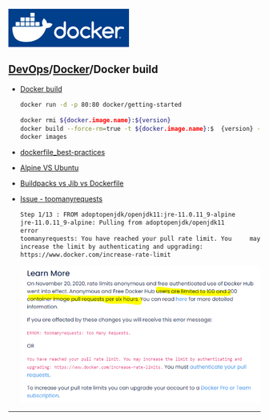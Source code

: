 ![jhipster CLI options](./resource/docker.png)
## [DevOps]/[Docker]/Docker build



- [Docker build]

    ```sh
    docker run -d -p 80:80 docker/getting-started
    ```

    ```sh
    docker rmi ${docker.image.name}:${version}
    docker build --force-rm=true -t ${docker.image.name}:$  {version} -f Dockerfile .
    docker images
    ```

- [dockerfile_best-practices]
- [Alpine VS Ubuntu]
- [Buildpacks vs Jib vs Dockerfile](https://cloud.google.com/blog/topics/developers-practitioners/comparing-containerization-methods-buildpacks-jib-and-dockerfile)

- [Issue - toomanyrequests](https://www.docker.com/increase-rate-limits)
  
    ```log
    Step 1/13 : FROM adoptopenjdk/openjdk11:jre-11.0.11_9-alpine
    jre-11.0.11_9-alpine: Pulling from adoptopenjdk/openjdk11
    error	
    toomanyrequests: You have reached your pull rate limit. You     may increase the limit by authenticating and upgrading:     https://www.docker.com/increase-rate-limit
    ```
    ![](./resource/increase-rate-limits.png)



----
[DevOps]: <../../README.md>
[Docker]: <./docker.md>

[Docker build]: <https://docs.docker.com/develop/develop-images/build_enhancements/>

[dockerfile_best-practices]: https://docs.docker.com/develop/develop-images/dockerfile_best-practices/
[Alpine VS Ubuntu]: (https://jfrog.com/knowledge-base/why-use-ubuntu-as-a-docker-base-image-when-alpine-exists/)]



